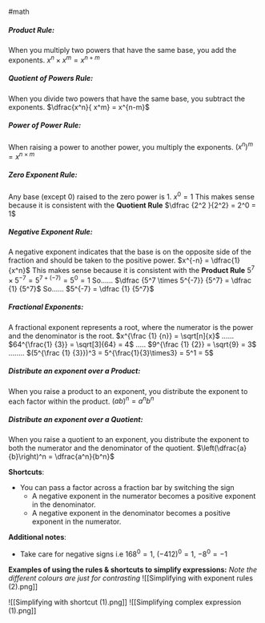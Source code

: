 #math
##### Product Rule: 
When you multiply two powers that have the same base, you add the exponents.
$x^n \times x^m = x^{n+m}$

##### Quotient of Powers Rule:
When you divide two powers that have the same base, you subtract the exponents.
$\dfrac{x^n}{ x^m} = x^{n-m}$

##### Power of Power Rule: 
When raising a power to another power, you multiply the exponents.
$(x^n)^m = x^{n \times m}$

##### Zero Exponent Rule: 
Any base (except 0) raised to the zero power is 1.
$x^0 = 1$
This makes sense because it is consistent with the **Quotient Rule** $\dfrac {2^2 }{2^2} = 2^0 = 1$

##### Negative Exponent Rule:
A negative exponent indicates that the base is on the opposite side of the fraction and should be taken to the positive power.
$x^{-n} = \dfrac{1}{x^n}$
This makes sense because it is consistent with the **Product Rule** $5^7 \times 5^{-7} = 5^{7 + (-7)} = 5^0 = 1$  So...... $\dfrac {5^7 \times 5^{-7}} {5^7} = \dfrac {1} {5^7}$ So...... $5^{-7} = \dfrac {1} {5^7}$

##### Fractional Exponents:
 A fractional exponent represents a root, where the numerator is the power and the denominator is the root.
$x^{\frac {1} {n}} = \sqrt[n]{x}$  ...... $64^{\frac{1} {3}} = \sqrt[3]{64} = 4$ ..... $9^{\frac {1} {2}} = \sqrt{9} = 3$ ........ $(5^{\frac {1} {3}})^3 = 5^{\frac{1}{3}\times3} = 5^1 = 5$

##### Distribute an exponent over a Product:
When you raise a product to an exponent, you distribute the exponent to each factor within the product.
$(a b)^n = a^n b^n$

##### Distribute an exponent over a Quotient:
When you raise a quotient to an exponent, you distribute the exponent to both the numerator and the denominator of the quotient.
$\left(\dfrac{a}{b}\right)^n = \dfrac{a^n}{b^n}$


**Shortcuts**:
- You can pass a factor across a fraction bar by switching the sign 
	- A negative exponent in the numerator becomes a positive exponent in the denominator.
	- A negative exponent in the denominator becomes a positive exponent in the numerator. 

**Additional notes**:
- Take care for negative signs i.e $168^0 = 1$, $(-412)^0 = 1$, $-8^0 = -1$


**Examples of using the rules & shortcuts to simplify expressions:**
*Note the different colours are just for contrasting*
![[Simplifying with exponent rules (2).png]]





![[Simplifying with shortcut (1).png]]
![[Simplifying complex expression (1).png]]
